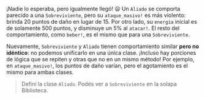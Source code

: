 ¡Nadie lo esperaba, pero igualmente llegó! :frowning: Un `Aliado` se comporta parecido a una `Sobreviviente`, pero su `ataque_masivo!` es más violento: brinda 20 puntos de daño en lugar de 15. Por otro lado, su `energia` inicial es de solamente 500 puntos, y disminuye un 5% al `atacar!`. El resto del comportamiento, como `beber!`, es el mismo que para una `Sobreviviente`.

Nuevamente, `Sobreviviente` y `Aliado` tienen comportamiento similar **pero no idéntico**: no podemos unificarlo en una única clase. ¡Incluso hay porciones de lógica que se repiten y otras que no en un mismo método! Por ejemplo, en `ataque_masivo!`, los puntos de daño varían, pero el agotamiento es el mismo para ambas clases.

> Definí la clase `Aliado`. Podés ver a `Sobreviviente` en la solapa Biblioteca.